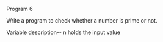 Program 6

Write a program to check whether a number is prime or not.

Variable description--
n holds the input value


